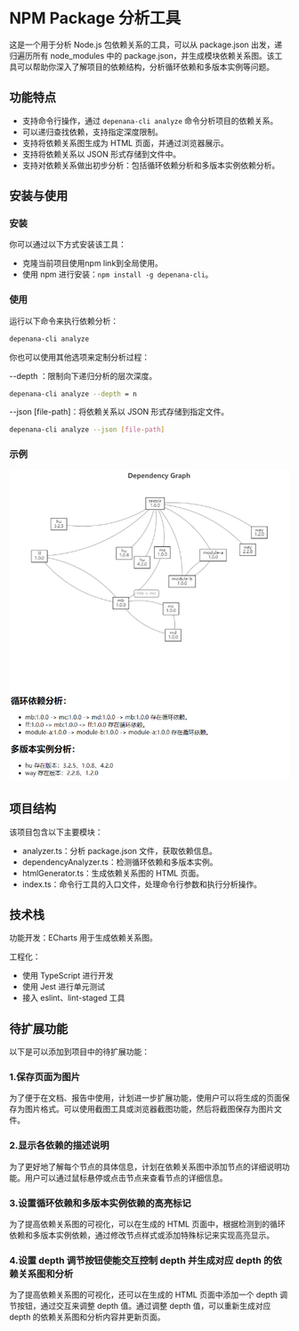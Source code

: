 # NPM Package 分析工具

这是一个用于分析 Node.js 包依赖关系的工具，可以从 package.json 出发，递归遍历所有 node_modules 中的 package.json，并生成模块依赖关系图。该工具可以帮助你深入了解项目的依赖结构，分析循环依赖和多版本实例等问题。

## 功能特点

- 支持命令行操作，通过 `depenana-cli analyze` 命令分析项目的依赖关系。
- 可以递归查找依赖，支持指定深度限制。
- 支持将依赖关系图生成为 HTML 页面，并通过浏览器展示。
- 支持将依赖关系以 JSON 形式存储到文件中。
- 支持对依赖关系做出初步分析：包括循环依赖分析和多版本实例依赖分析。
  

## 安装与使用

### 安装

你可以通过以下方式安装该工具：

- 克隆当前项目使用npm link到全局使用。
- 使用 npm 进行安装：`npm install -g depenana-cli`。

### 使用

运行以下命令来执行依赖分析：

```bash
depenana-cli analyze
```
你也可以使用其他选项来定制分析过程：

--depth <n>：限制向下递归分析的层次深度。

```bash
depenana-cli analyze --depth = n
```

--json [file-path]：将依赖关系以 JSON 形式存储到指定文件。

```bash
depenana-cli analyze --json [file-path]
```
### 示例

![Dependency Graph](./assets/dependency_graph_example.png)


## 项目结构
该项目包含以下主要模块：

- analyzer.ts：分析 package.json 文件，获取依赖信息。
- dependencyAnalyzer.ts：检测循环依赖和多版本实例。
- htmlGenerator.ts：生成依赖关系图的 HTML 页面。
- index.ts：命令行工具的入口文件，处理命令行参数和执行分析操作。

## 技术栈

功能开发：ECharts 用于生成依赖关系图。

工程化：
- 使用 TypeScript 进行开发
- 使用 Jest 进行单元测试
- 接入 eslint、lint-staged 工具

## 待扩展功能

以下是可以添加到项目中的待扩展功能：

### 1.保存页面为图片

为了便于在文档、报告中使用，计划进一步扩展功能，使用户可以将生成的页面保存为图片格式。可以使用截图工具或浏览器截图功能，然后将截图保存为图片文件。

### 2.显示各依赖的描述说明

为了更好地了解每个节点的具体信息，计划在依赖关系图中添加节点的详细说明功能。用户可以通过鼠标悬停或点击节点来查看节点的详细信息。

### 3.设置循环依赖和多版本实例依赖的高亮标记

为了提高依赖关系图的可视化，可以在生成的 HTML 页面中，根据检测到的循环依赖和多版本实例依赖，通过修改节点样式或添加特殊标记来实现高亮显示。

### 4.设置 depth 调节按钮使能交互控制 depth 并生成对应 depth 的依赖关系图和分析

为了提高依赖关系图的可视化，还可以在生成的 HTML 页面中添加一个 depth 调节按钮，通过交互来调整 depth 值。通过调整 depth 值，可以重新生成对应 depth 的依赖关系图和分析内容并更新页面。


